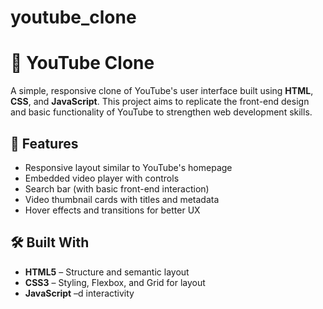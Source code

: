 # youtube_clone
# 🎥 YouTube Clone

A simple, responsive clone of YouTube's user interface built using **HTML**, **CSS**, and **JavaScript**. This project aims to replicate the front-end design and basic functionality of YouTube to strengthen web development skills.

## 🚀 Features

- Responsive layout similar to YouTube's homepage
- Embedded video player with controls
- Search bar (with basic front-end interaction)
- Video thumbnail cards with titles and metadata
- Hover effects and transitions for better UX

## 🛠️ Built With

- **HTML5** – Structure and semantic layout
- **CSS3** – Styling, Flexbox, and Grid for layout
- **JavaScript** –d interactivity


